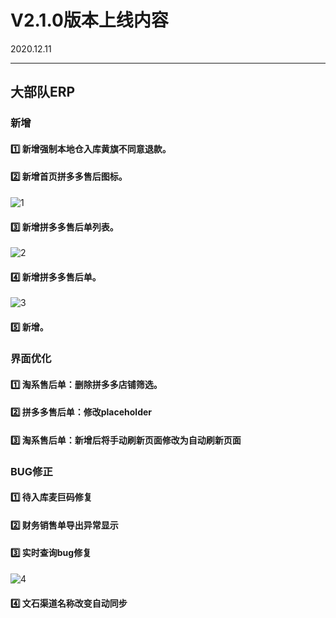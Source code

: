 # V2.1.0版本上线内容

2020.12.11

------

## 大部队ERP

### 新增

#### 1️⃣  新增强制本地仓入库黄旗不同意退款。

#### 2️⃣  新增首页拼多多售后图标。

![1](E:\git\V2.1.0发版图片\1.png)

#### 3️⃣  新增拼多多售后单列表。

![2](E:\git\V2.1.0发版图片\2.png)

#### 4️⃣  新增拼多多售后单。

![3](E:\git\V2.1.0发版图片\3.png)

#### 5️⃣  新增。





### 界面优化

#### 1️⃣  淘系售后单：删除拼多多店铺筛选。

#### 2️⃣  拼多多售后单：修改placeholder

#### 3️⃣  淘系售后单：新增后将手动刷新页面修改为自动刷新页面





### BUG修正

#### 1️⃣  待入库麦巨码修复

#### 2️⃣  财务销售单导出异常显示

#### 3️⃣  实时查询bug修复

![4](E:\git\V2.1.0发版图片\4.jpg)

#### 4️⃣  文石渠道名称改变自动同步

